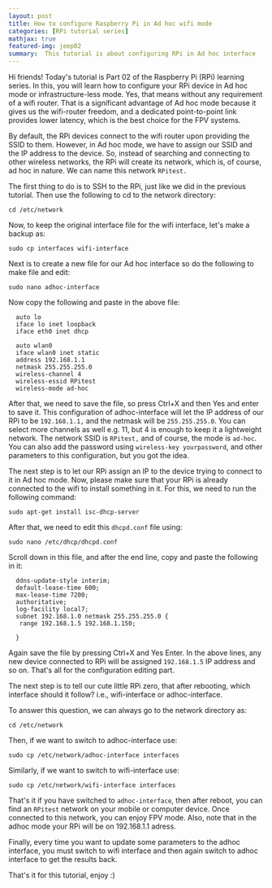 ```yaml
---
layout: post
title: How to configure Raspberry Pi in Ad hoc wifi mode
categories: [RPi tutorial series]
mathjax: true
featured-img: jeep02
summary:  This tutorial is about configuring RPi in Ad hoc interface
---
```


Hi friends! Today's tutorial is Part 02 of the Raspberry Pi (RPi) learning series. In this, you will learn how to configure your RPi device in Ad hoc mode or infrastructure-less mode. Yes, that means without any requirement of a wifi router.  That is a significant advantage of Ad hoc mode because it gives us the wifi-router freedom, and a dedicated point-to-point link provides lower latency, which is the best choice for the FPV systems.

By default, the RPi devices connect to the wifi router upon providing the SSID to them. However, in Ad hoc mode, we have to assign our SSID and the IP address to the device. So, instead of searching and connecting to other wireless networks, the RPi will create its network, which is, of course, ad hoc in nature. We can name this network `RPitest.`

The first thing to do is to SSH to the RPi, just like we did in the previous tutorial. Then use the following to cd to the network directory:

```
cd /etc/network
```
Now, to keep the original interface file for the wifi interface, let's make a backup as:
```
sudo cp interfaces wifi-interface
```
Next is to create a new file for our Ad hoc interface so do the following to make file and edit:

```
sudo nano adhoc-interface
```
Now copy the following and paste in the above file:
```
  auto lo
  iface lo inet loopback
  iface eth0 inet dhcp

  auto wlan0
  iface wlan0 inet static
  address 192.168.1.1
  netmask 255.255.255.0
  wireless-channel 4
  wireless-essid RPitest
  wireless-mode ad-hoc
```
After that, we need to save the file, so press Ctrl+X and then Yes and enter to save it. This configuration of adhoc-interface will let the IP address of our RPi to be `192.168.1.1,` and the netmask will be `255.255.255.0`. You can select more channels as well e.g. 11, but 4 is enough to keep it a lightweight network. The network SSID is `RPitest,` and of course, the mode is `ad-hoc`. You can also add the password using `wireless-key yourpassword`,  and other parameters to this configuration, but you got the idea.

The next step is to let our RPi assign an IP to the device trying to connect to it in Ad hoc mode. Now, please make sure that your RPi is already connected to the wifi to install something in it. For this, we need to run the following command:
```
sudo apt-get install isc-dhcp-server
```
After that, we need to edit this `dhcpd.conf` file using:
```
sudo nano /etc/dhcp/dhcpd.conf
```
Scroll down in this file, and after the end line, copy and paste the following in it:

```
  ddns-update-style interim;
  default-lease-time 600;
  max-lease-time 7200;
  authoritative;
  log-facility local7;
  subnet 192.168.1.0 netmask 255.255.255.0 {
   range 192.168.1.5 192.168.1.150;

  }
```
Again save the file by pressing Ctrl+X and Yes Enter. In the above lines, any new device connected to RPi will be assigned `192.168.1.5` IP address and so on. That's all for the configuration editing part.

The next step is to tell our cute little RPi zero, that after rebooting, which interface should it follow? i.e., wifi-interface or adhoc-interface.

To answer this question, we can always go to the network directory as:
```
cd /etc/network
```
Then, if we want to switch to adhoc-interface use:

```
sudo cp /etc/network/adhoc-interface interfaces
```
Similarly, if we want to switch to wifi-interface use:

```
sudo cp /etc/network/wifi-interface interfaces
```

That's it if you have switched to `adhoc-interface`, then after reboot, you can find an `RPitest` network on your mobile or computer device. Once connected to this network, you can enjoy FPV mode. Also, note that in the adhoc mode your RPi will be on 192.168.1.1 adress. 

Finally, every time you want to update some parameters to the adhoc interface, you must switch to wifi interface and then again switch to adhoc interface to get the results back. 

That's it for this tutorial, enjoy :)
